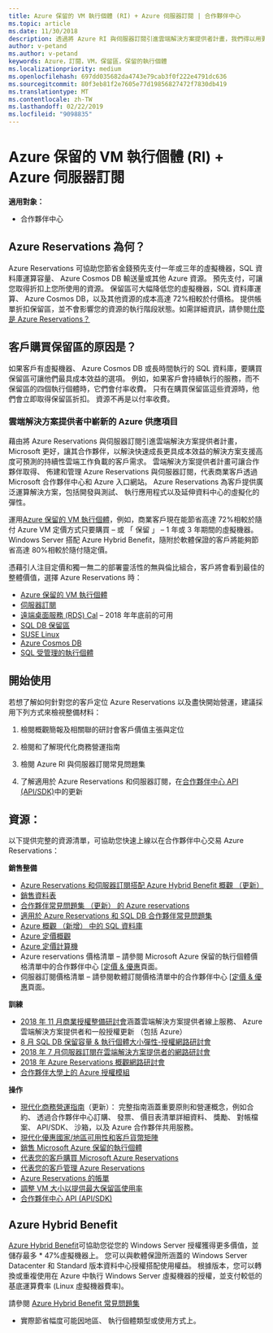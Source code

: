 ```yaml
---
title: Azure 保留的 VM 執行個體 (RI) + Azure 伺服器訂閱 | 合作夥伴中心
ms.topic: article
ms.date: 11/30/2018
description: 透過將 Azure RI 與伺服器訂閱引進雲端解決方案提供者計畫，我們得以用更理想的方式協助合作夥伴，以更具成本效益的解決方案支援高度可預測的持續性雲端工作負載，解決快速成長的客戶需求。 雲端解決方案提供者計畫可讓合作夥伴透過 Microsoft 合作夥伴中心和 Azure 入口網站，代表商業客戶取得、佈建和管理 Azure RI 與伺服器訂閱。
author: v-petand
ms.author: v-petand
keywords: Azure，訂閱，VM，保留區，保留的執行個體
ms.localizationpriority: medium
ms.openlocfilehash: 697dd035682da4743e79cab3f0f222e4791dc636
ms.sourcegitcommit: 80f3eb81f2e7605e77d19856827472f7830db419
ms.translationtype: MT
ms.contentlocale: zh-TW
ms.lasthandoff: 02/22/2019
ms.locfileid: "9098835"
---
```

<!-- Mike Aasen wrote and owns this topic -->

# <a name="azure-reserved-vm-instances-ri--server-subscriptions-for-azure"></a>Azure 保留的 VM 執行個體 (RI) + Azure 伺服器訂閱

**適用對象：**

- 合作夥伴中心
 
## <a name="what-are-azure-reservations"></a>Azure Reservations 為何？

Azure Reservations 可協助您節省金錢預先支付一年或三年的虛擬機器，SQL 資料庫運算容量、 Azure Cosmos DB 輸送量或其他 Azure 資源。 預先支付，可讓您取得折扣上您所使用的資源。 保留區可大幅降低您的虛擬機器，SQL 資料庫運算、 Azure Cosmos DB，以及其他資源的成本高達 72%相較於付價格。 提供帳單折扣保留區，並不會影響您的資源的執行階段狀態。如需詳細資訊，請參閱[什麼是 Azure Reservations？](https://docs.microsoft.com/azure/billing/billing-save-compute-costs-reservations)

## <a name="why-should-customers-buy-a-reservation"></a>客戶購買保留區的原因是？

如果客戶有虛擬機器、 Azure Cosmos DB 或長時間執行的 SQL 資料庫，要購買保留區可讓他們最具成本效益的選項。 例如，如果客戶會持續執行的服務，而不保留區的四個執行個體時，它們會付率收費。 只有在購買保留區這些資源時，他們會立即取得保留區折扣。 資源不再是以付率收費。

 
### <a name="compelling-new-azure-offer-in-csp"></a>雲端解決方案提供者中嶄新的 Azure 供應項目 

藉由將 Azure Reservations 與伺服器訂閱引進雲端解決方案提供者計畫，Microsoft 更好，讓其合作夥伴，以解決快速成長更具成本效益的解決方案支援高度可預測的持續性雲端工作負載的客戶需求。 雲端解決方案提供者計畫可讓合作夥伴取得、 佈建和管理 Azure Reservations 與伺服器訂閱，代表商業客戶透過 Microsoft 合作夥伴中心和 Azure 入口網站。 Azure Reservations 為客戶提供廣泛運算解決方案，包括開發與測試、 執行應用程式以及延伸資料中心的虛擬化的彈性。 

運用[Azure 保留的 VM 執行個體](https://azure.microsoft.com/en-us/pricing/reserved-vm-instances/)，例如，商業客戶現在能節省高達 72%相較於隨付 Azure VM 定價方式只要購買 – 或 「 保留 」 – 1 年或 3 年期間的虛擬機器。 Windows Server 搭配 Azure Hybrid Benefit，隨附於軟體保證的客戶將能夠節省高達 80%相較於隨付隨定價。 

憑藉引人注目定價和獨一無二的部署靈活性的無與倫比組合，客戶將會看到最佳的整體價值，選擇 Azure Reservations 時： 

- [Azure 保留的 VM 執行個體](https://docs.microsoft.com/azure/virtual-machines/windows/prepay-reserved-vm-instances)
- [伺服器訂閱](https://www.microsoft.com/en-us/Licensing/news/windows-sql-server-through-csp) 
- [遠端桌面服務 (RDS) Cal](https://cloudblogs.microsoft.com/windowsserver/2018/10/03/remote-desktop-services-2019-generally-available-with-windows-server-2019/) – 2018 年年底前的可用
- [SQL DB 保留區](https://docs.microsoft.com/azure/sql-database/sql-database-reserved-capacity)
- [SUSE Linux](https://docs.microsoft.com/azure/virtual-machines/linux/prepay-suse-software-charges)
- [Azure Cosmos DB](https://docs.microsoft.com/azure/cosmos-db/cosmos-db-reserved-capacity)
- [SQL 受管理的執行個體](https://docs.microsoft.com/azure/sql-database/sql-database-managed-instance)

## <a name="getting-started"></a>開始使用

若想了解如何針對您的客戶定位 Azure Reservations 以及盡快開始營運，建議採用下列方式來檢視整備材料：

1.  檢閱概觀簡報及相關聯的研討會客戶價值主張與定位

2.  檢閱和了解現代化商務營運指南

5.  檢閱 Azure RI 與伺服器訂閱常見問題集

6.  了解適用於 Azure Reservations 和伺服器訂閱，在[合作夥伴中心 API (API/SDK)](https://docs.microsoft.com/en-us/partner-center/develop/purchase-azure-reserved-vm-instances)中的更新

## <a name="resources"></a>資源： 

以下提供完整的資源清單，可協助您快速上線以在合作夥伴中心交易 Azure Reservations： 

**銷售整備**

- [Azure Reservations 和伺服器訂閱搭配 Azure Hybrid Benefit 概觀 （更新）](https://assetsprod.microsoft.com/Azure-reservations-and-server-subscriptions-with-azure-hybrid-benefit.pptx)
- [銷售資料表](https://assetsprod.microsoft.com/mpn/Azure-RI-Sales-Sheet-CSP.pdf)
- [合作夥伴常見問題集 （更新） 的 Azure reservations](https://assetsprod.microsoft.com/Partner-faq-for-azure-reservations.docx)
- [適用於 Azure Reservations 和 SQL DB 合作夥伴常見問題集](https://assetsprod.microsoft.com/Partner-faq-for-azure-reservations-sql-db.docx)
- [Azure 概觀 （新增） 中的 SQL 資料庫](https://assetsprod.microsoft.com/Sql-db-in-azure-overview.pptx)
- [Azure 定價概觀](https://azure.microsoft.com/pricing/#explore-cost)
- [Azure 定價計算機](https://azure.microsoft.com/pricing/calculator/)
- Azure reservations 價格清單 – 請參閱 Microsoft Azure 保留的執行個體價格清單中的合作夥伴中心 [[定價 & 優惠](https://assetsprod.microsoft.com/modern-offers-country-currency-availability.xlsx)頁面。
- 伺服器訂閱價格清單 – 請參閱軟體訂閱價格清單中的合作夥伴中心 [[定價 & 優惠](https://assetsprod.microsoft.com/modern-offers-country-currency-availability.xlsx)頁面。

**訓練**

- [2018 年 11 月商業授權整備研討會](https://na01.safelinks.protection.outlook.com/?url=https%3A%2F%2Fcommercial-licensing.eventbuilder.com%2F%3Flandingpageid%3DV0Bx6L&data=02%7C01%7Cv-oumaki%40microsoft.com%7C96e24687952242e1ff0c08d62ada13f3%7C72f988bf86f141af91ab2d7cd011db47%7C1%7C0%7C636743513471330495&sdata=DjPAKnW%2BpVekRS3Zngy2uwAkTpU4z1O%2Fh56NuTOmCzM%3D&reserved=0)涵蓋雲端解決方案提供者線上服務、 Azure 雲端解決方案提供者和一般授權更新 （包括 Azure）
- [8 月 SQL DB 保留容量 & 執行個體大小彈性-授權網路研討會](https://commercial-licensing.eventbuilder.com/view?eventid=d0t9g4)
- [2018 年 7 月伺服器訂閱在雲端解決方案提供者的網路研討會](https://commercial-licensing.eventbuilder.com/Server_Subscriptions_in_CSP_P2_July)
- [2018 年 Azure Reservations 概觀網路研討會](https://commercial-licensing.eventbuilder.com/Reserved_Instances_in_CSP_May_Option_1)
- [合作夥伴大學上的 Azure 授權模組](https://aka.ms/azure_partner_licensing)

**操作**

- [現代化商務營運指南](https://assetsprod.microsoft.com/mpn/Partner-Center-Modern-Commerce-Operating-Guide.docx)（更新）： 完整指南涵蓋重要原則和營運概念，例如合約、 透過合作夥伴中心訂購、 發票、 價目表清單詳細資料、 獎勵、 對帳檔案、 API/SDK、 沙箱，以及 Azure 合作夥伴共用服務。
- [現代化優惠國家/地區可用性和客戶貨幣矩陣](https://assetsprod.microsoft.com/modern-offers-country-currency-availability.xlsx)
- [銷售 Microsoft Azure 保留的執行個體](https://go.microsoft.com/fwlink/?linkid=872806)
- [代表您的客戶購買 Microsoft Azure Reservations](https://go.microsoft.com/fwlink/?linkid=872807)
- [代表您的客戶管理 Azure Reservations](https://go.microsoft.com/fwlink/?linkid=872808)
- [Azure Reservations 的帳單](https://go.microsoft.com/fwlink/?linkid=872809)
- [調整 VM 大小以提供最大保留區使用率](https://go.microsoft.com/fwlink/?linkid=872810)
- [合作夥伴中心 API (API/SDK)](https://docs.microsoft.com/en-us/partner-center/develop/purchase-azure-reserved-vm-instances)

## <a name="azure-hybrid-benefit"></a>Azure Hybrid Benefit

[Azure Hybrid Benefit](https://azure.microsoft.com/pricing/hybrid-benefit)可協助您從您的 Windows Server 授權獲得更多價值，並儲存最多 * 47%虛擬機器上。 您可以與軟體保證所涵蓋的 Windows Server Datacenter 和 Standard 版本資料中心授權搭配使用權益。 根據版本，您可以轉換或重複使用在 Azure 中執行 Windows Server 虛擬機器的授權，並支付較低的基底運算費率 (Linux 虛擬機器費率)。

請參閱 [Azure Hybrid Benefit 常見問題集](https://azure.microsoft.com/en-us/pricing/hybrid-benefit/faq/)

* 實際節省幅度可能因地區、 執行個體類型或使用方式上。